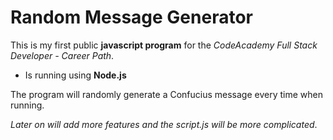 # Random Message Generator

This is my first public **javascript program** for the *CodeAcademy Full Stack Developer - Career Path*.

* Is running using **Node.js**

The program will randomly generate a Confucius message every time when running.

*Later on will add more features and the script.js will be more complicated*.
